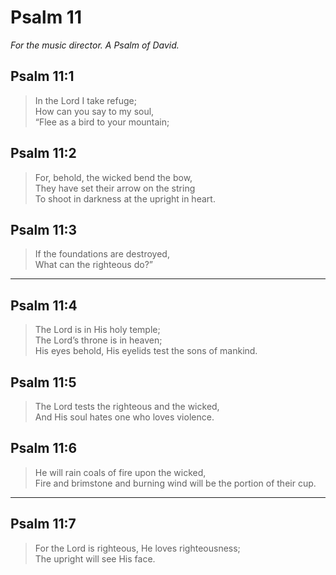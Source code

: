 # Psalm 11

_For the music director. A Psalm of David._

## Psalm 11:1

> In the Lord I take refuge;  
> How can you say to my soul,  
> “Flee as a bird to your mountain;

## Psalm 11:2

> For, behold, the wicked bend the bow,  
> They have set their arrow on the string  
> To shoot in darkness at the upright in heart.

## Psalm 11:3

> If the foundations are destroyed,  
> What can the righteous do?”

---

## Psalm 11:4

> The Lord is in His holy temple;  
> The Lord’s throne is in heaven;  
> His eyes behold, His eyelids test the sons of mankind.

## Psalm 11:5

> The Lord tests the righteous and the wicked,  
> And His soul hates one who loves violence.

## Psalm 11:6

> He will rain coals of fire upon the wicked,  
> Fire and brimstone and burning wind will be the portion of their cup.

---

## Psalm 11:7

> For the Lord is righteous, He loves righteousness;  
> The upright will see His face.
